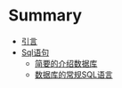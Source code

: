 # Summary

* [引言](README.md)
* [Sql语句](明飞/day1/1_hello.sql)
   * [简要的介绍数据库](明飞/day1/1_hello.sql)
   * [数据库的常规SQL语言](明飞/day1/2_ddl.sql)

   

